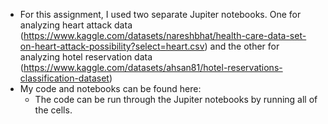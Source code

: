 - For this assignment, I used two separate Jupiter notebooks. One for analyzing heart attack data (https://www.kaggle.com/datasets/nareshbhat/health-care-data-set-on-heart-attack-possibility?select=heart.csv) and the other for analyzing hotel reservation data (https://www.kaggle.com/datasets/ahsan81/hotel-reservations-classification-dataset)
- My code and notebooks can be found here: 
    - The code can be run through the Jupiter notebooks by running all of the cells.
